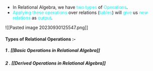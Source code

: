 - In Relational Algebra, we have <span style="color:#00ffff">two types</span> of <span style="color:#00ffff">Operations</span>.
- <span style="color:#00ffff">Applying these operations</span> over relations (<span style="color:#00ffff">tables</span>) will <span style="color:#00ffff">give</span> us <span style="color:#00ffff">new</span> <span style="color:#00ffff">relations</span> as <span style="color:#00ffff">output</span>.

![[Pasted image 20230930125547.png]]

#### Types of Relational Operations :-

##### 1 . [[Basic Operations in Relational Algebra]]
##### 2 . [[Derived Operations in Relational Algebra]]
